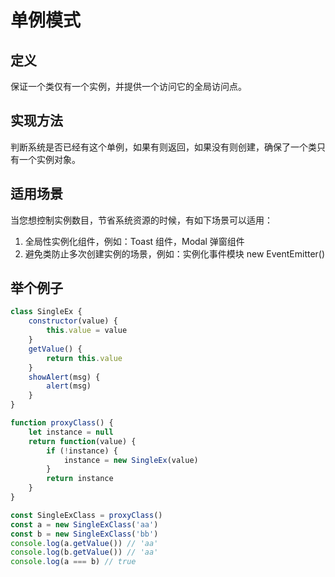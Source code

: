 # 单例模式

## 定义

保证一个类仅有一个实例，并提供一个访问它的全局访问点。

## 实现方法

判断系统是否已经有这个单例，如果有则返回，如果没有则创建，确保了一个类只有一个实例对象。

## 适用场景

当您想控制实例数目，节省系统资源的时候，有如下场景可以适用：

1. 全局性实例化组件，例如：Toast 组件，Modal 弹窗组件
2. 避免类防止多次创建实例的场景，例如：实例化事件模块 new EventEmitter()

## 举个例子

```javascript
class SingleEx {
    constructor(value) {
        this.value = value
    }
    getValue() {
        return this.value
    }
    showAlert(msg) {
        alert(msg)
    }
}

function proxyClass() {
    let instance = null
    return function(value) {
        if (!instance) {
            instance = new SingleEx(value)
        }
        return instance
    }
}

const SingleExClass = proxyClass()
const a = new SingleExClass('aa')
const b = new SingleExClass('bb')
console.log(a.getValue()) // 'aa'
console.log(b.getValue()) // 'aa'
console.log(a === b) // true
```

